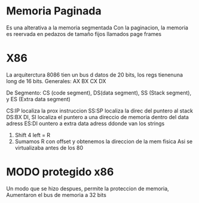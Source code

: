 # Memoria Paginada
Es una alterativa a la memoria segmentada 
Con la paginacion, la memoria es reervada en pedazos de tamaño fijos llamados page frames


# X86
La arquiterctura 8086 tien un bus d datos de 20 bits, los regs tienenuna long de 16 bits.
Generales: AX BX CX DX

De Segmento: CS (code segment), DS(data segment), SS (Stack segment), y ES (Extra data segment)

CS:IP localiza la prox instruccion
SS:SP localiza la direc del puntero al stack
DS:BX DI, SI localiza el puntero a una direccio  de memoria dentro del data adress
ES:DI ountero a extra data adress ddonde van los strings


1) Shift 4 left = R
2) Sumamos R con offset y obtenemos la direccion de la mem  fisica
Asi se virtualizaba antes de los 80

# MODO protegido x86
Un modo que se hizo despues, permite la proteccion de memoria,
Aumentaron el bus de memoria a 32 bits